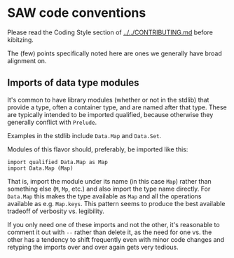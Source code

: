 # SAW code conventions

Please read the Coding Style section of [../../CONTRIBUTING.md](CONTRIBUTING.md)
before kibitzing.

The (few) points specifically noted here are ones we generally have
broad alignment on.

## Imports of data type modules

It's common to have library modules (whether or not in the stdlib)
that provide a type, often a container type, and are named after that
type.
These are typically intended to be imported qualified, because
otherwise they generally conflict with `Prelude`.

Examples in the stdlib include `Data.Map` and `Data.Set`.

Modules of this flavor should, preferably, be imported like this:

```
import qualified Data.Map as Map
import Data.Map (Map)
```

That is, import the module under its name (in this case `Map`) rather than
something else (`M`, `Mp`, etc.) and also import the type name directly.
For `Data.Map` this makes the type available as `Map` and all the
operations available as e.g. `Map.keys`.
This pattern seems to produce the best available tradeoff of verbosity
vs. legibility.

If you only need one of these imports and not the other, it's reasonable to
comment it out with `--` rather than delete it, as the need for one vs. the
other has a tendency to shift frequently even with minor code changes and
retyping the imports over and over again gets very tedious.
